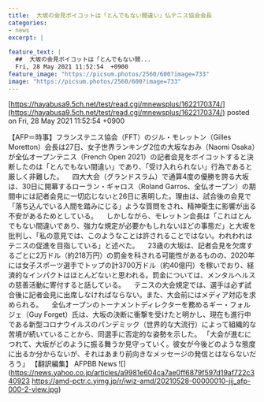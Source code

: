 ```yaml
---
title:  大坂の会見ボイコットは「とんでもない間違い」仏テニス協会会長  
categories:
- news
excerpt: |
  
feature_text: |
  ##  大坂の会見ボイコットは「とんでもない間...
  Fri, 28 May 2021 11:52:54  +0900
feature_image: "https://picsum.photos/2560/600?image=733"
image: "https://picsum.photos/2560/600?image=733"
---
```


[https://hayabusa9.5ch.net/test/read.cgi/mnewsplus/1622170374/](https://hayabusa9.5ch.net/test/read.cgi/mnewsplus/1622170374/)
posted on Fri, 28 May 2021 11:52:54  +0900

<!--more-->

【AFP＝時事】フランステニス協会（FFT）のジル・モレットン（Gilles Moretton）会長は27日、女子世界ランキング2位の大坂なおみ（Naomi Osaka）が全仏オープンテニス（French Open 2021）の記者会見をボイコットすると決断したのは「とんでもない間違い」であり、「受け入れられない」行為であると厳しく非難した。 　四大大会（グランドスラム）で通算4度の優勝を誇る大坂は、30日に開幕するローラン・ギャロス（Roland Garros、全仏オープン）の期間中には記者会見に一切応じないと26日に表明した。理由は、試合後の会見で「落ち込んでいる人間を踏みにじる」ような質問をされ、精神衛生に影響が出る不安があるためとしている。 　しかしながら、モレットン会長は「これはとんでもない間違いであり、強力な規定が必要かもしれないほどの事態だ」と大坂を批判し、「私の意見では、このようなことは許されることではない。われわれはテニスの促進を目指している」と述べた。 　23歳の大坂は、記者会見を欠席するごとに2万ドル（約218万円）の罰金を科される可能性があるものの、2020年には女子スポーツ選手でトップの計3700万ドル（約40億円）を稼いでおり、経済的なインパクトはほとんどないと思われる。罰金については、メンタルヘルスの慈善活動に寄付すると話している。 　テニスの大会規定では、選手は必ず試合後に記者会見に出席しなければならない。また、大会前にはメディア対応を求められる。 　全仏オープンのトーナメントディレクターを務めるギー・フォルジェ（Guy Forget）氏は、大坂の決断に衝撃を受けたと明かし、現在も進行中である新型コロナウイルスのパンデミック（世界的な大流行）によって組織的な苦境が続いていることから、同選手に否定的な姿勢を示した。 「大会が進むにつれて、大坂がどのように振る舞うか見守っていく。彼女が今後どのような態度に出るか分からないが、それはあまり前向きなメッセージの発信とはならないだろう」 【翻訳編集】 AFPBB News ![](https://news.yahoo.co.jp/articles/a9981e604ca7ae0ff6879f597d19af722c340923 https://amd-pctr.c.yimg.jp/r/iwiz-amd/20210528-00000010-jij_afp-000-2-view.jpg)
